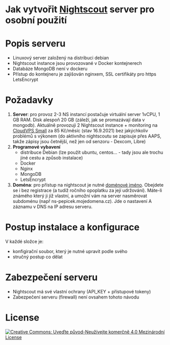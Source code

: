 # Jak vytvořit [Nightscout](https://www.nightscout.info) server pro osobní použití

# Popis serveru
* Linuxový server založený na distribuci debian
* Nightscout instance jsou provozované v Docker kontejnerech
* Databáze MongoDB není v dockeru
* Přístup do kontejneru je zajišován nginxem, SSL certifikáty pro https LetsEncrypt

# Požadavky
1. **Server**: pro provoz 2-3 NS instancí postačuje virtuální server 1vCPU, 1 GB RAM. Disk alespoň 20 GB (záleží, jak se promazávají data v mongodb). Aktuálně provozuji 2 Nightscout instance + monitoring na [CloudVPS Small](https://www.forpsicloud.cz/vps/virtualni-server.aspx) za 85 Kč/měsíc (stav 16.9.2021) bez jakýchkoliv problémů s výkonem (do aktivního nightscoutu se zapisuje přes AAPS, takže zápisy jsou četnější, než jen od senzoru - Dexcom, Libre)
2. **Programové vybavení**
   * distribuce Debian (lze použít ubuntu, centos... - tady jsou ale trochu jiné cestu a způsob instalace)
   * Docker
   * Nginx
   * MongoDB
   * LetsEncrypt 
 3. **Doména**: pro přístup na nightscout je nutné [doménové jméno](https://www.forpsi.com/domain/). Obejdete se i bez registrace (a tudíž ročního opoplatku za její udržování). Máte-li známého který ji již vlastní, a umožní vám na server nasměrovat subdoménu (např ns-pepicek.mojedomena.cz). Jde o nastavení A záznamu v DNS na IP adresu serveru. 

# Postup instalace a konfigurace
V každé složce je:
* konfigirační soubor, který je nutné upravit podle svého
* stručný postup co dělat

# Zabezpečení serveru
* Nightscout má své vlastní ochrany (API_KEY + přístupové tokeny)
* Zabezpečení serveru (firewall) není ovsahem tohoto návodu

# License
[![Creative Commons: Uveďte původ-Neužívejte komerčně 4.0 Mezinárodní License](https://i.creativecommons.org/l/by-nc/4.0/88x31.png "Creative Commons: Uveďte původ-Neužívejte komerčně 4.0 Mezinárodní License")](http://creativecommons.org/licenses/by-nc/4.0/)
